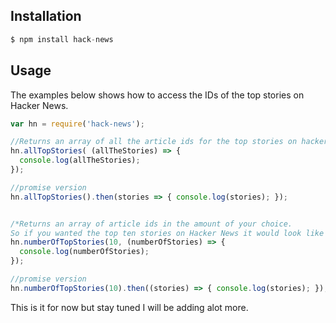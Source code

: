 ## Installation

```javascript
$ npm install hack-news
```

## Usage
The examples below shows how to access the IDs of the top stories on Hacker News.

```javascript
var hn = require('hack-news');

//Returns an array of all the article ids for the top stories on hacker news
hn.allTopStories( (allTheStories) => {
  console.log(allTheStories);
});

//promise version
hn.allTopStories().then(stories => { console.log(stories); });


/*Returns an array of article ids in the amount of your choice.
So if you wanted the top ten stories on Hacker News it would look like this.*/
hn.numberOfTopStories(10, (numberOfStories) => {
  console.log(numberOfStories);
});

//promise version
hn.numberOfTopStories(10).then((stories) => { console.log(stories); });

```
This is it for now but stay tuned I will be adding alot more.
